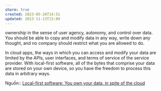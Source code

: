 ```yaml
---
share: true
created: 2023-05-26T14:51
updated: 2023-11-13T13:09
---
```

ownership in the sense of user agency, autonomy, and control over data. You should be able to copy and modify data in any way, write down any thought, and no company should restrict what you are allowed to do.

In cloud apps, the ways in which you can access and modify your data are limited by the APIs, user interfaces, and terms of service of the service provider. With local-first software, all of the bytes that comprise your data are stored on your own device, so you have the freedom to process this data in arbitrary ways.

Nguồn:: [Local-first software: You own your data, in spite of the cloud](https://www.inkandswitch.com/local-first/)
